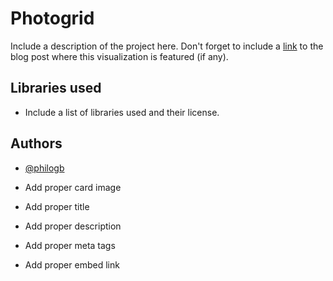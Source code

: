 # Photogrid

Include a description of the project here. Don't forget to include a [link](https://twitter.com/) to
the blog post where this visualization is featured (if any).

## Libraries used

 * Include a list of libraries used and their license.

## Authors

 * [@philogb](https://twitter.com/philogb)

 * Add proper card image
 * Add proper title
 * Add proper description
 * Add proper meta tags
 * Add proper embed link
